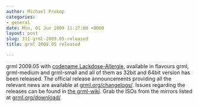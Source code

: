 ```yaml
---
author: Michael Prokop
categories:
- general
date: Mon, 01 Jun 2009 11:27:00 +0000
layout: post
slug: 311-grml-2009.05-released
title: grml 2009.05 released

---
```

grml 2009\.05 with [codename Lackdose\-Allergie](https://grml.org/faq/#releasename), available in flavours grml, grml\-medium and grml\-small and all of them as 32bit and 64bit version has been released. The official release announcements providing all the relevant news are available at [grml.org/changelogs/](https://grml.org/changelogs/). Issues regarding the releases can be found in [the grml\-wiki](http://wiki.grml.org/). Grab the ISOs from the mirrors listed at [grml.org/download/](https://grml.org/download/).
